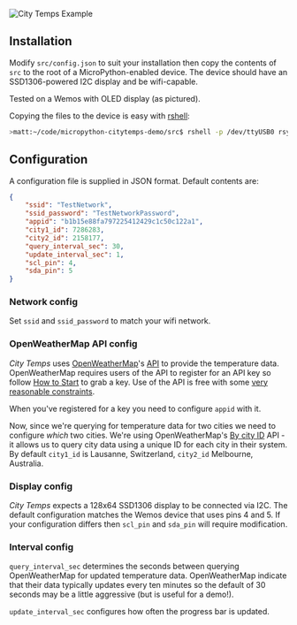 
![City Temps Example](images/citytemps.gif)

## Installation

Modify `src/config.json` to suit your installation then copy the contents of `src` to the root of a MicroPython-enabled device.
The device should have an SSD1306-powered I2C display and be wifi-capable.

Tested on a Wemos with OLED display (as pictured).

Copying the files to the device is easy with [rshell](https://github.com/dhylands/rshell):

```sh
>matt:~/code/micropython-citytemps-demo/src$ rshell -p /dev/ttyUSB0 rsync . /pyboard
```

## Configuration

A configuration file is supplied in JSON format. Default contents are:

```json
{
    "ssid": "TestNetwork",
    "ssid_password": "TestNetworkPassword",
    "appid": "b1b15e88fa797225412429c1c50c122a1",    
    "city1_id": 7286283,
    "city2_id": 2158177,
    "query_interval_sec": 30,
    "update_interval_sec": 1,
    "scl_pin": 4,
    "sda_pin": 5
}
```
### Network config

Set `ssid` and `ssid_password` to match your wifi network.

### OpenWeatherMap API config

_City Temps_ uses [OpenWeatherMap](https://openweathermap.org/)'s [API](https://openweathermap.org/api) to provide the temperature data. OpenWeatherMap requires users of the API to register for an API key so follow [How to Start](https://openweathermap.org/appid) to grab a key. Use of the API is free with some [very reasonable constraints](https://openweathermap.org/price).

When you've registered for a key you need to configure `appid` with it.

Now, since we're querying for temperature data for two cities we need to configure _which_ two cities. We're using OpenWeatherMap's [By city ID](https://openweathermap.org/current#cityid) API - it allows us to query city data using a unique ID for each city in their system. By default `city1_id` is Lausanne, Switzerland, `city2_id` Melbourne, Australia.

### Display config

_City Temps_ expects a 128x64 SSD1306 display to be connected via I2C. The default configuration matches the Wemos device that uses pins 4 and 5. If your configuration differs then `scl_pin` and `sda_pin` will require modification.

### Interval config

`query_interval_sec` determines the seconds between querying OpenWeatherMap for updated temperature data. OpenWeatherMap indicate that their data typically updates every ten minutes so the default of 30 seconds may be a little aggressive (but is useful for a demo!). 

`update_interval_sec` configures how often the progress bar is updated.
